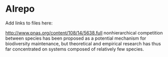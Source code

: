 # AIrepo
Add links to files here:



http://www.pnas.org/content/108/14/5638.full
nonhierarchical competition between species has been proposed as a potential mechanism for biodiversity maintenance, but theoretical and empirical research has thus far concentrated on systems composed of relatively few species.

